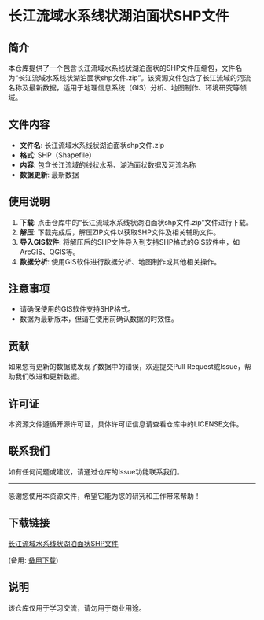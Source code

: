 # 长江流域水系线状湖泊面状SHP文件

## 简介

本仓库提供了一个包含长江流域水系线状湖泊面状的SHP文件压缩包，文件名为“长江流域水系线状湖泊面状shp文件.zip”。该资源文件包含了长江流域的河流名称及最新数据，适用于地理信息系统（GIS）分析、地图制作、环境研究等领域。

## 文件内容

- **文件名**: 长江流域水系线状湖泊面状shp文件.zip
- **格式**: SHP（Shapefile）
- **内容**: 包含长江流域的线状水系、湖泊面状数据及河流名称
- **数据更新**: 最新数据

## 使用说明

1. **下载**: 点击仓库中的“长江流域水系线状湖泊面状shp文件.zip”文件进行下载。
2. **解压**: 下载完成后，解压ZIP文件以获取SHP文件及相关辅助文件。
3. **导入GIS软件**: 将解压后的SHP文件导入到支持SHP格式的GIS软件中，如ArcGIS、QGIS等。
4. **数据分析**: 使用GIS软件进行数据分析、地图制作或其他相关操作。

## 注意事项

- 请确保使用的GIS软件支持SHP格式。
- 数据为最新版本，但请在使用前确认数据的时效性。

## 贡献

如果您有更新的数据或发现了数据中的错误，欢迎提交Pull Request或Issue，帮助我们改进和更新数据。

## 许可证

本资源文件遵循开源许可证，具体许可证信息请查看仓库中的LICENSE文件。

## 联系我们

如有任何问题或建议，请通过仓库的Issue功能联系我们。

---

感谢您使用本资源文件，希望它能为您的研究和工作带来帮助！

## 下载链接
[长江流域水系线状湖泊面状SHP文件]() 

(备用: [备用下载](https://pan.baidu.com/s/1ahB6aeuHgC0N6OXTic6AkA?pwd=1234))

## 说明

该仓库仅用于学习交流，请勿用于商业用途。
